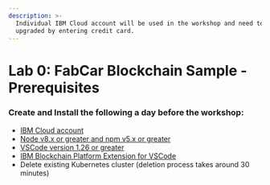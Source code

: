 ```yaml
---
description: >-
  Individual IBM Cloud account will be used in the workshop and need to be
  upgraded by entering credit card.
---
```


# Lab 0: FabCar Blockchain Sample - Prerequisites

### Create and Install the following a day before the workshop:

* [IBM Cloud account](https://ibm.biz/createibmcloud)
* [Node v8.x or greater and npm v5.x or greater](https://nodejs.org/en/download/)
* [VSCode version 1.26 or greater](https://code.visualstudio.com/)
* [IBM Blockchain Platform Extension for VSCode](https://marketplace.visualstudio.com/items?itemName=IBMBlockchain.ibm-blockchain-platform)
* Delete existing Kubernetes cluster \(deletion process takes around 30 minutes\)

>



